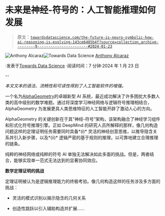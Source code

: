 # 未来是神经-符号的：人工智能推理如何发展

> 原文：[`towardsdatascience.com/the-future-is-neuro-symbolic-how-ai-reasoning-is-evolving-143ce6485b4f?source=collection_archive---------9-----------------------#2024-01-23`](https://towardsdatascience.com/the-future-is-neuro-symbolic-how-ai-reasoning-is-evolving-143ce6485b4f?source=collection_archive---------9-----------------------#2024-01-23)

[](https://medium.com/@alcarazanthony1?source=post_page---byline--143ce6485b4f--------------------------------)![Anthony Alcaraz](https://medium.com/@alcarazanthony1?source=post_page---byline--143ce6485b4f--------------------------------)[](https://towardsdatascience.com/?source=post_page---byline--143ce6485b4f--------------------------------)![Towards Data Science](https://towardsdatascience.com/?source=post_page---byline--143ce6485b4f--------------------------------) [Anthony Alcaraz](https://medium.com/@alcarazanthony1?source=post_page---byline--143ce6485b4f--------------------------------)

·发表于[Towards Data Science](https://towardsdatascience.com/?source=post_page---byline--143ce6485b4f--------------------------------) ·阅读时间：7 分钟·2024 年 1 月 23 日

--

*本文文本的语法、流畅性和可读性得到了人工智能软件的增强。*

一个名为[AlphaGeometry](https://www.nature.com/articles/s41586-023-06747-5)的卓越新型 AI 系统，最近成功解决了许多困扰大多数人类的高中级别的数学难题。通过将深度学习神经网络与逻辑符号推理相结合，AlphaGeometry 为发展更具人类思维特征的人工智能开辟了激动人心的方向。

AlphaGeometry 的关键创新在于其“神经-符号”架构，该架构融合了神经学习组件和形式化符号推理引擎。正如 DeepMind 的研究人员所解释的那样，像几何构造问题这样的定理证明任务需要同时具备*(i)* 灵活的神经创意思维，以推导隐含关系并引入新步骤，以及*(ii)* 逻辑严密的基于规则的推理，以可靠地建立合理推理的链条。

纯粹的神经网络或纯粹的符号 AI 单独无法解决如此多面的挑战。但是，两者结合，能够实现单一范式无法达到的显著协同效应。

**数学定理证明的挑战**

定理证明被认为是逻辑推理能力的终极考验。像几何构造这样的任务涉及多方面的挑战：

+   灵活的模式识别以揭示隐含的几何关系

+   创造性跳跃以引入辅助构造并扩展……
